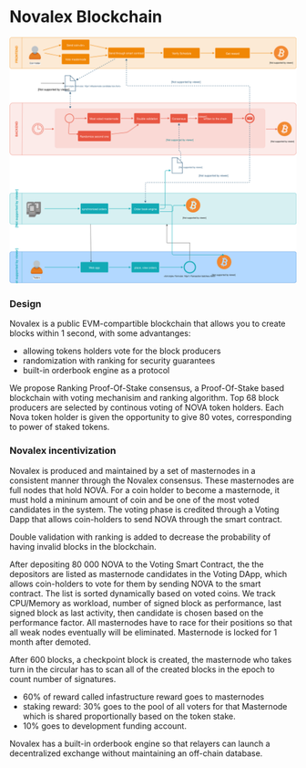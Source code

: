 # Novalex Blockchain

![architecture](../assets/NovalexBlockchain.svg)

### Design

Novalex is a public EVM-compartible blockchain that allows you to create blocks within 1 second, with some advantanges:

- allowing tokens holders vote for the block producers
- randomization with ranking for security guarantees
- built-in orderbook engine as a protocol

We propose Ranking Proof-Of-Stake consensus, a Proof-Of-Stake based blockchain with voting mechanisim and ranking algorithm. Top 68 block producers are selected by continous voting of NOVA token holders. Each Nova token holder is given the opportunity to give 80 votes, corresponding to power of staked tokens.

### Novalex incentivization

Novalex is produced and maintained by a set of masternodes in a consistent manner through the Novalex consensus. These masternodes are full nodes that hold NOVA. For a coin holder to become a masternode, it must hold a mininum amount of coin and be one of the most voted candidates in the system. The voting phase is credited through a Voting Dapp that allows coin-holders to send NOVA through the smart contract.

Double validation with ranking is added to decrease the probability of having invalid blocks in the blockchain.

After depositing 80 000 NOVA to the Voting Smart Contract, the the depositors are listed as masternode candidates in the Voting DApp, which allows coin-holders to vote for them by sending NOVA to the smart contract.
The list is sorted dynamically based on voted coins. We track CPU/Memory as workload, number of signed block as performance, last signed block as last activity, then candidate is chosen based on the performance factor. All masternodes have to race for their positions so that all weak nodes eventually will be eliminated. Masternode is
locked for 1 month after demoted.

After 600 blocks, a checkpoint block is created, the masternode who takes turn in the circular has to scan all of the created blocks in the epoch to count number of signatures.

- 60% of reward called infastructure reward goes to masternodes
- staking reward: 30% goes to the pool of all voters for that Masternode which is shared proportionally based on the token stake.
- 10% goes to development funding account.

Novalex has a built-in orderbook engine so that relayers can launch a decentralized exchange without maintaining an off-chain database.
